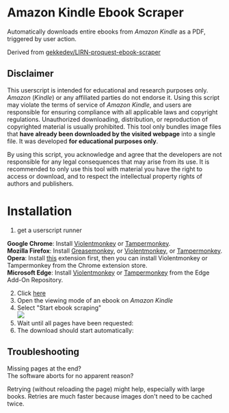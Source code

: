 # Amazon Kindle Ebook Scraper
Automatically downloads entire ebooks from *Amazon Kindle* as a PDF, triggered by user action.

Derived from [gekkedev/LIRN-proquest-ebook-scraper](https://github.com/gekkedev/LIRN-proquest-ebook-scraper)

## Disclaimer
This userscript is intended for educational and research purposes only. *Amazon* (*Kindle*) or any affiliated parties do not endorse it. Using this script may violate the terms of service of *Amazon Kindle*, and users are responsible for ensuring compliance with all applicable laws and copyright regulations. Unauthorized downloading, distribution, or reproduction of copyrighted material is usually prohibited. This tool only bundles image files that **have already been downloaded by the visited webpage** into a single file. It was developed **for educational purposes only**.

By using this script, you acknowledge and agree that the developers are not responsible for any legal consequences that may arise from its use. It is recommended to only use this tool with material you have the right to access or download, and to respect the intellectual property rights of authors and publishers.

# Installation
1. get a userscript runner

**Google Chrome**: Install [Violentmonkey](https://chrome.google.com/webstore/detail/violentmonkey/jinjaccalgkegednnccohejagnlnfdag) or [Tampermonkey](https://chrome.google.com/webstore/detail/tampermonkey/dhdgffkkebhmkfjojejmpbldmpobfkfo).  
**Mozilla Firefox**: Install [Greasemonkey](https://addons.mozilla.org/en-US/firefox/addon/greasemonkey/), or [Violentmonkey](https://addons.mozilla.org/en-US/firefox/addon/violentmonkey/), or [Tampermonkey](https://addons.mozilla.org/en-US/firefox/addon/tampermonkey/).  
**Opera**: Install [this](https://addons.opera.com/en/extensions/details/install-chrome-extensions/) extension first, then you can install Violentmonkey or Tampermonkey from the Chrome extension store.  
**Microsoft Edge**: Install [Violentmonkey](https://microsoftedge.microsoft.com/addons/detail/violentmonkey/eeagobfjdenkkddmbclomhiblgggliao) or [Tampermonkey](https://microsoftedge.microsoft.com/addons/detail/tampermonkey/iikmkjmpaadaobahmlepeloendndfphd) from the Edge Add-On Repository.

2. Click [here](https://raw.githubusercontent.com/gekkedev/kindle-scraper/main/kindle-ebook-scraper.user.js)
3. Open the viewing mode of an ebook on *Amazon Kindle*
4. Select "Start ebook scraping"  
![](1.png)
5. Wait until all pages have been requested:  
6. The download should start automatically:  

## Troubleshooting
Missing pages at the end?  
The software aborts for no apparent reason?

Retrying (without reloading the page) might help, especially with large books. Retries are much faster because images don't need to be cached twice.